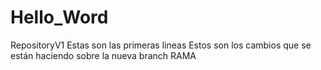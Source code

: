 # Hello_Word
RepositoryV1 
Estas son las primeras lineas 
Estos son los cambios que se están haciendo sobre la nueva branch RAMA
